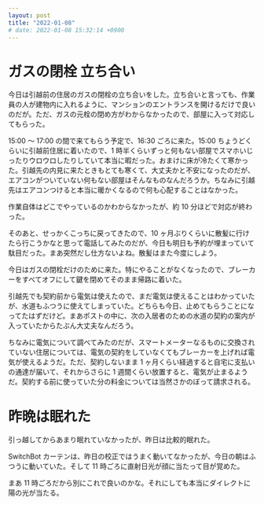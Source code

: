 ```yaml
---
layout: post
title: "2022-01-08"
# date: 2022-01-08 15:32:14 +0900
---
```


# ガスの閉栓 立ち合い
今日は引越前の住居のガスの閉栓の立ち合いをした。立ち合いと言っても、作業員の人が建物内に入れるように、マンションのエントランスを開けるだけで良いのだが。ただ、ガスの元栓の閉め方がわからなかったので、部屋に入って対応してもらった。

15:00 〜 17:00 の間で来てもらう予定で、16:30 ごろに来た。15:00 ちょうどくらいに引越前住居に着いたので、1 時半くらいずっと何もない部屋でスマホいじったりウロウロしたりしていて本当に暇だった。おまけに床が冷たくて寒かった。引越先の内見に来たときもとても寒くて、大丈夫かと不安になったのだが、エアコンがついていない何もない部屋はそんなものなんだろうか。ちなみに引越先はエアコンつけると本当に暖かくなるので何も心配することはなかった。

作業自体はどこでやっているのかわからなかったが、約 10 分ほどで対応が終わった。

そのあと、せっかくこっちに戻ってきたので、10 ヶ月ぶりくらいに散髪に行けたら行こうかなと思って電話してみたのだが、今日も明日も予約が埋まっていて駄目だった。まあ突然だし仕方ないよね。散髪はまた今度にしよう。

今日はガスの閉栓だけのために来た。特にやることがなくなったので、ブレーカーをすべてオフにして鍵を閉めてそのまま帰路に着いた。

引越先でも契約前から電気は使えたので、まだ電気は使えることはわかっていたが、水道もふつうに使えてしまっていた。どちらも今日、止めてもらうことになってたはずだけど。まあポストの中に、次の入居者のための水道の契約の案内が入っていたからたぶん大丈夫なんだろう。

ちなみに電気について調べてみたのだが、スマートメーターなるものに交換されていない住居については、電気の契約をしていなくてもブレーカーを上げれば電気が使えるようだ。ただ、契約しないまま 1 ヶ月くらい経過すると自宅に支払いの通達が届いて、それからさらに 1 週間くらい放置すると、電気が止まるようだ。契約する前に使っていた分の料金については当然さかのぼって請求される。





# 昨晩は眠れた
引っ越してからあまり眠れていなかったが、昨日は比較的眠れた。

SwitchBot カーテンは、昨日の校正ではうまく動いてなかったが、今日の朝はふつうに動いていた。そして 11 時ごろに直射日光が顔に当たって目が覚めた。

まあ 11 時ごろだから別にこれで良いのかな。それにしても本当にダイレクトに陽の光が当たる。










